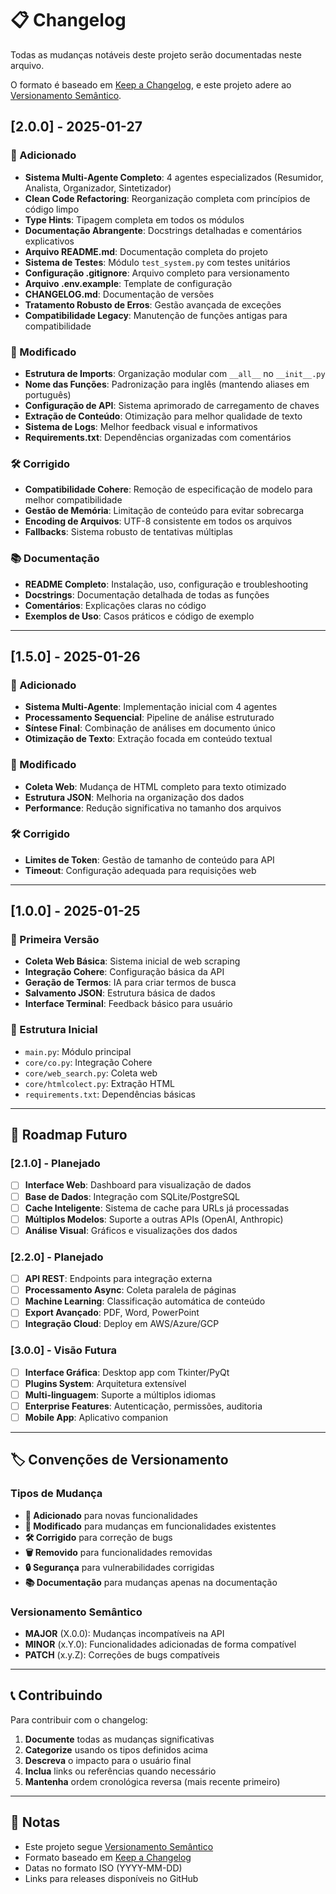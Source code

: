 # 📋 Changelog

Todas as mudanças notáveis deste projeto serão documentadas neste arquivo.

O formato é baseado em [Keep a Changelog](https://keepachangelog.com/pt-br/1.0.0/),
e este projeto adere ao [Versionamento Semântico](https://semver.org/lang/pt-BR/).

## [2.0.0] - 2025-01-27

### 🎉 Adicionado
- **Sistema Multi-Agente Completo**: 4 agentes especializados (Resumidor, Analista, Organizador, Sintetizador)
- **Clean Code Refactoring**: Reorganização completa com princípios de código limpo
- **Type Hints**: Tipagem completa em todos os módulos
- **Documentação Abrangente**: Docstrings detalhadas e comentários explicativos
- **Arquivo README.md**: Documentação completa do projeto
- **Sistema de Testes**: Módulo `test_system.py` com testes unitários
- **Configuração .gitignore**: Arquivo completo para versionamento
- **Arquivo .env.example**: Template de configuração
- **CHANGELOG.md**: Documentação de versões
- **Tratamento Robusto de Erros**: Gestão avançada de exceções
- **Compatibilidade Legacy**: Manutenção de funções antigas para compatibilidade

### 🔄 Modificado
- **Estrutura de Imports**: Organização modular com `__all__` no `__init__.py`
- **Nome das Funções**: Padronização para inglês (mantendo aliases em português)
- **Configuração de API**: Sistema aprimorado de carregamento de chaves
- **Extração de Conteúdo**: Otimização para melhor qualidade de texto
- **Sistema de Logs**: Melhor feedback visual e informativos
- **Requirements.txt**: Dependências organizadas com comentários

### 🛠️ Corrigido
- **Compatibilidade Cohere**: Remoção de especificação de modelo para melhor compatibilidade
- **Gestão de Memória**: Limitação de conteúdo para evitar sobrecarga
- **Encoding de Arquivos**: UTF-8 consistente em todos os arquivos
- **Fallbacks**: Sistema robusto de tentativas múltiplas

### 📚 Documentação
- **README Completo**: Instalação, uso, configuração e troubleshooting
- **Docstrings**: Documentação detalhada de todas as funções
- **Comentários**: Explicações claras no código
- **Exemplos de Uso**: Casos práticos e código de exemplo

---

## [1.5.0] - 2025-01-26

### 🎉 Adicionado
- **Sistema Multi-Agente**: Implementação inicial com 4 agentes
- **Processamento Sequencial**: Pipeline de análise estruturado
- **Síntese Final**: Combinação de análises em documento único
- **Otimização de Texto**: Extração focada em conteúdo textual

### 🔄 Modificado
- **Coleta Web**: Mudança de HTML completo para texto otimizado
- **Estrutura JSON**: Melhoria na organização dos dados
- **Performance**: Redução significativa no tamanho dos arquivos

### 🛠️ Corrigido
- **Limites de Token**: Gestão de tamanho de conteúdo para API
- **Timeout**: Configuração adequada para requisições web

---

## [1.0.0] - 2025-01-25

### 🎉 Primeira Versão
- **Coleta Web Básica**: Sistema inicial de web scraping
- **Integração Cohere**: Configuração básica da API
- **Geração de Termos**: IA para criar termos de busca
- **Salvamento JSON**: Estrutura básica de dados
- **Interface Terminal**: Feedback básico para usuário

### 📁 Estrutura Inicial
- `main.py`: Módulo principal
- `core/co.py`: Integração Cohere
- `core/web_search.py`: Coleta web
- `core/htmlcolect.py`: Extração HTML
- `requirements.txt`: Dependências básicas

---

## 🔮 Roadmap Futuro

### [2.1.0] - Planejado
- [ ] **Interface Web**: Dashboard para visualização de dados
- [ ] **Base de Dados**: Integração com SQLite/PostgreSQL
- [ ] **Cache Inteligente**: Sistema de cache para URLs já processadas
- [ ] **Múltiplos Modelos**: Suporte a outras APIs (OpenAI, Anthropic)
- [ ] **Análise Visual**: Gráficos e visualizações dos dados

### [2.2.0] - Planejado  
- [ ] **API REST**: Endpoints para integração externa
- [ ] **Processamento Async**: Coleta paralela de páginas
- [ ] **Machine Learning**: Classificação automática de conteúdo
- [ ] **Export Avançado**: PDF, Word, PowerPoint
- [ ] **Integração Cloud**: Deploy em AWS/Azure/GCP

### [3.0.0] - Visão Futura
- [ ] **Interface Gráfica**: Desktop app com Tkinter/PyQt
- [ ] **Plugins System**: Arquitetura extensível
- [ ] **Multi-linguagem**: Suporte a múltiplos idiomas
- [ ] **Enterprise Features**: Autenticação, permissões, auditoria
- [ ] **Mobile App**: Aplicativo companion

---

## 🏷️ Convenções de Versionamento

### Tipos de Mudança
- **🎉 Adicionado** para novas funcionalidades
- **🔄 Modificado** para mudanças em funcionalidades existentes  
- **🛠️ Corrigido** para correção de bugs
- **🗑️ Removido** para funcionalidades removidas
- **🔒 Segurança** para vulnerabilidades corrigidas
- **📚 Documentação** para mudanças apenas na documentação

### Versionamento Semântico
- **MAJOR** (X.0.0): Mudanças incompatíveis na API
- **MINOR** (x.Y.0): Funcionalidades adicionadas de forma compatível
- **PATCH** (x.y.Z): Correções de bugs compatíveis

---

## 📞 Contribuindo

Para contribuir com o changelog:

1. **Documente** todas as mudanças significativas
2. **Categorize** usando os tipos definidos acima
3. **Descreva** o impacto para o usuário final
4. **Inclua** links ou referências quando necessário
5. **Mantenha** ordem cronológica reversa (mais recente primeiro)

---

## 📝 Notas

- Este projeto segue [Versionamento Semântico](https://semver.org/)
- Formato baseado em [Keep a Changelog](https://keepachangelog.com/)
- Datas no formato ISO (YYYY-MM-DD)
- Links para releases disponíveis no GitHub
